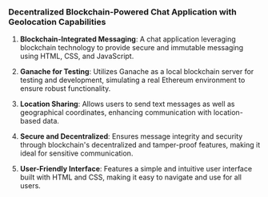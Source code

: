 ### Decentralized Blockchain-Powered Chat Application with Geolocation Capabilities

1. **Blockchain-Integrated Messaging**: A chat application leveraging blockchain technology to provide secure and immutable messaging using HTML, CSS, and JavaScript.

2. **Ganache for Testing**: Utilizes Ganache as a local blockchain server for testing and development, simulating a real Ethereum environment to ensure robust functionality.

3. **Location Sharing**: Allows users to send text messages as well as geographical coordinates, enhancing communication with location-based data.

4. **Secure and Decentralized**: Ensures message integrity and security through blockchain's decentralized and tamper-proof features, making it ideal for sensitive communication.

5. **User-Friendly Interface**: Features a simple and intuitive user interface built with HTML and CSS, making it easy to navigate and use for all users.

